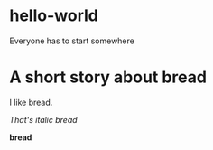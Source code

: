 # hello-world
Everyone has to start somewhere

# A short story about bread

I like bread.

*That's italic bread*

**bread**

